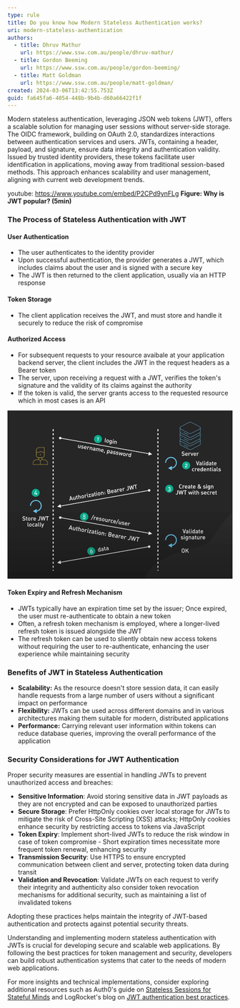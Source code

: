```yaml
---
type: rule
title: Do you know how Modern Stateless Authentication works?
uri: modern-stateless-authentication
authors:
  - title: Dhruv Mathur
    url: https://www.ssw.com.au/people/dhruv-mathur/
  - title: Gordon Beeming
    url: https://www.ssw.com.au/people/gordon-beeming/
  - title: Matt Goldman
    url: https://www.ssw.com.au/people/matt-goldman/
created: 2024-03-06T13:42:55.753Z
guid: fa645fa6-4054-448b-9b4b-d60a66422f1f
---
```


Modern stateless authentication, leveraging JSON web tokens (JWT), offers a scalable solution for managing user sessions without server-side storage. The OIDC framework, building on OAuth 2.0, standardizes interactions between authentication services and users. JWTs, containing a header, payload, and signature, ensure data integrity and authentication validity. Issued by trusted identity providers, these tokens facilitate user identification in applications, moving away from traditional session-based methods. This approach enhances scalability and user management, aligning with current web development trends.

youtube: <https://www.youtube.com/embed/P2CPd9ynFLg>
**Figure: Why is JWT popular? (5min)**
<!--endintro-->

### The Process of Stateless Authentication with JWT

#### User Authentication

* The user authenticates to the identity provider
* Upon successful authentication, the provider generates a JWT, which includes claims about the user and is signed with a secure key
* The JWT is then returned to the client application, usually via an HTTP response

#### Token Storage

* The client application receives the JWT, and must store and handle it securely to reduce the risk of compromise

#### Authorized Access

* For subsequent requests to your resource avaibale at your application backend server, the client includes the JWT in the request headers as a Bearer token
* The server, upon receiving a request with a JWT, verifies the token's signature and the validity of its claims against the authority
* If the token is valid, the server grants access to the requested resource which in most cases is an API

![Figure: JWT Authorisation Flow](jwt-how-its-used.png)

#### Token Expiry and Refresh Mechanism

* JWTs typically have an expiration time set by the issuer; Once expired, the user must re-authenticate to obtain a new token
* Often, a refresh token mechanism is employed, where a longer-lived refresh token is issued alongside the JWT
* The refresh token can be used to sliently obtain new access tokens without requiring the user to re-authenticate, enhancing the user experience while maintaining security

### Benefits of JWT in Stateless Authentication

* **Scalability:** As the resource doesn't store session data, it can easily handle requests from a large number of users without a significant impact on performance
* **Flexibility:** JWTs can be used across different domains and in various architectures making them suitable for modern, distributed applications
* **Performance:** Carrying relevant user information within tokens can reduce database queries, improving the overall performance of the application

### Security Considerations for JWT Authentication

Proper security measures are essential in handling JWTs to prevent unauthorized access and breaches:

* **Sensitive Information**: Avoid storing sensitive data in JWT payloads as they are not encrypted and can be exposed to unauthorized parties
* **Secure Storage**: Prefer HttpOnly cookies over local storage for JWTs to mitigate the risk of Cross-Site Scripting (XSS) attacks; HttpOnly cookies enhance security by restricting access to tokens via JavaScript
* **Token Expiry**: Implement short-lived JWTs to reduce the risk window in case of token compromise - Short expiration times necessitate more frequent token renewal, enhancing security
* **Transmission Security**: Use HTTPS to ensure encrypted communication between client and server, protecting token data during transit
* **Validation and Revocation**: Validate JWTs on each request to verify their integrity and authenticity also consider token revocation mechanisms for additional security, such as maintaining a list of invalidated tokens

Adopting these practices helps maintain the integrity of JWT-based authentication and protects against potential security threats.

Understanding and implementing modern stateless authentication with JWTs is crucial for developing secure and scalable web applications. By following the best practices for token management and security, developers can build robust authentication systems that cater to the needs of modern web applications.

For more insights and technical implementations, consider exploring additional resources such as Auth0's guide on [Stateless Sessions for Stateful Minds](https://auth0.com/blog/stateless-sessions-for-stateful-minds-jwts-explained/) and LogRocket's blog on [JWT authentication best practices](https://blog.logrocket.com/jwt-authentication-best-practices/).
